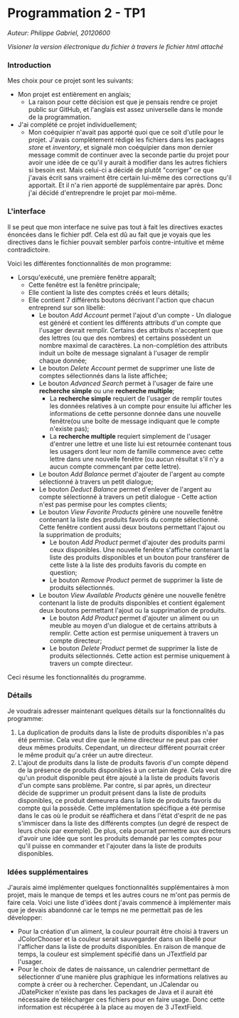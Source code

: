 # Programmation 2 - TP1

*Auteur: Philippe Gabriel, 20120600*

*Visioner la version électronique du fichier à travers le fichier html attaché*

### Introduction

Mes choix pour ce projet sont les suivants:
- Mon projet est entièrement en anglais;
    - La raison pour cette décision est que je pensais rendre ce projet public
    sur GitHub, et l'anglais est assez universelle dans le monde de la
    programmation.
- J'ai complété ce projet individuellement;
    - Mon coéquipier n'avait pas apporté quoi que ce soit d'utile pour le
    projet. J'avais complètement rédigé les fichiers dans les packages
    *store* et *inventory*, et signalé mon coéquipier dans mon dernier message
    commit de continuer avec la seconde partie du projet pour avoir une idée
    de ce qu'il y aurait à modifier dans les autres fichiers si besoin est.
    Mais celui-ci a décidé de plutôt "corriger" ce que j'avais écrit sans
    vraiment être certain lui-même des corrections qu'il apportait. Et il n'a
    rien apporté de supplémentaire par après. Donc j'ai décidé d'entreprendre
    le projet par moi-même.

### L'interface

Il se peut que mon interface ne suive pas tout à fait les directives exactes
énoncées dans le fichier pdf. Cela est dû au fait que je voyais que les
directives dans le fichier pouvait sembler parfois contre-intuitive et même
contradictoire.

Voici les différentes fonctionnalités de mon programme:
- Lorsqu'exécuté, une première fenêtre apparaît;
    - Cette fenêtre est la fenêtre principale;
    - Elle contient la liste des comptes créés et leurs détails;
    - Elle contient 7 différents boutons décrivant l'action que chacun
    entreprend sur son libellé:
        - Le bouton *Add Account* permet l'ajout d'un compte - Un dialogue
        est généré et contient les différents attributs d'un compte que
        l'usager devrait remplir. Certains des attributs n'acceptent que des
        lettres (ou que des nombres) et certains possèdent un nombre maximal
        de caractères. La non-complétion des attributs induit un boîte de
        message signalant à l'usager de remplir chaque donnée;
        - Le bouton *Delete Account* permet de supprimer une liste de comptes
        sélectionnés dans la liste affichée;
        - Le bouton *Advanced Search* permet à l'usager de faire une
        **recherche simple** ou une **recherche multiple**;
            - La **recherche simple** requiert de l'usager de remplir toutes
            les données relatives à un compte pour ensuite lui afficher les
            informations de cette personne donnée dans une nouvelle fenêtre(ou
            une boîte de message indiquant que le compte n'existe pas);
            - La **recherche multiple** requiert simplement de l'usager
            d'entrer une lettre et une liste lui est retournée contenant tous
            les usagers dont leur nom de famille commence avec cette lettre
            dans une nouvelle fenêtre (ou aucun résultat s'il n'y a aucun
            compte commençant par cette lettre).
        - Le bouton *Add Balance* permet d'ajouter de l'argent au compte
        sélectionné à travers un petit dialogue;
        - Le bouton *Deduct Balance* permet d'enlever de l'argent au compte
        sélectionné à travers un petit dialogue - Cette action n'est pas
        permise pour les comptes clients;
        - Le bouton *View Favorite Products* génère une nouvelle fenêtre
        contenant la liste des produits favoris du compte sélectionné. Cette
        fenêtre contient aussi deux boutons permettant l'ajout ou la
        supprimation de produits;
            - Le bouton *Add Product* permet d'ajouter des produits parmi ceux
            disponibles. Une nouvelle fenêtre s'affiche contenant la liste des
            produits disponibles et un bouton pour transférer de cette liste à
            la liste des produits favoris du compte en question;
            - Le bouton *Remove Product* permet de supprimer la liste de
            produits sélectionnés.
        - Le bouton *View Available Products* génère une nouvelle fenêtre
        contenant la liste de produits disponibles et contient également deux
        boutons permettant l'ajout ou la supprimation de produits.
            - Le bouton *Add Product* permet d'ajouter un aliment ou un meuble
            au moyen d'un dialogue et de certains attributs à remplir. Cette
            action est permise uniquement à travers un compte directeur;
            - Le bouton *Delete Product* permet de supprimer la liste de
            produits sélectionnés. Cette action est permise uniquement à
            travers un compte directeur.

Ceci résume les fonctionnalités du programme.

### Détails

Je voudrais adresser maintenant quelques détails sur la fonctionnalités du
programme:
1. La duplication de produits dans la liste de produits disponibles n'a pas été
permise. Cela veut dire que le même directeur ne peut pas créer deux mêmes
produits. Cependant, un directeur différent pourrait créer le même produit
qu'a créer un autre directeur.
1. L'ajout de produits dans la liste de produits favoris d'un compte dépend de
la présence de produits disponibles à un certain degré. Cela veut dire qu'un
produit disponible peut être ajouté à la liste de produits favoris d'un compte
sans problème. Par contre, si par après, un directeur décide de supprimer un
produit présent dans la liste de produits disponibles, ce produit demeurera
dans la liste de produits favoris du compte qui la possède. Cette
implémentation spécifique a été permise dans le cas où le produit se
réaffichera et dans l'état d'esprit de ne pas s'immiscer dans la liste des
différents comptes (un degré de respect de leurs choix par exemple). De plus,
cela pourrait permettre aux directeurs d'avoir une idée que sont les produits
demandé par les comptes pour qu'il puisse en commander et l'ajouter dans la
liste de produits disponibles.

### Idées supplémentaires

J'aurais aimé implémenter quelques fonctionnalités supplémentaires à mon
projet, mais le manque de temps et les autres cours ne m'ont pas permis de
faire cela. Voici une liste d'idées dont j'avais commencé à implémenter mais
que je devais abandonné car le temps ne me permettait pas de les développer:
- Pour la création d'un aliment, la couleur pourrait être choisi à travers un
JColorChooser et la couleur serait sauvegarder dans un libellé pour l'afficher
dans la liste de produits disponibles. En raison de manque de temps, la couleur
est simplement spécifié dans un JTextfield par l'usager.
- Pour le choix de dates de naissance, un calendrier permettant de sélectionner
d'une manière plus graphique les informations relatives au compte à créer ou
à rechercher. Cependant, un JCalendar ou JDatePicker n'existe pas dans les
packages de Java et il aurait été nécessaire de télécharger ces fichiers
pour en faire usage. Donc cette information est récupérée à la place au moyen
de 3 JTextField.
